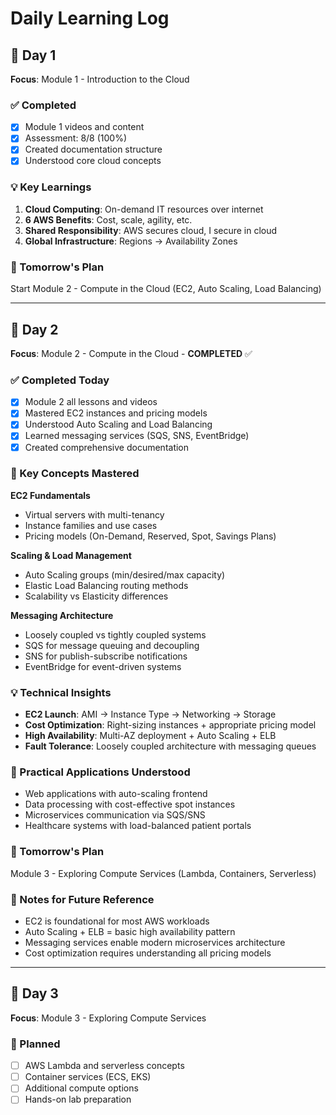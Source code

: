 # Daily Learning Log

## 📅 Day 1 

**Focus**: Module 1 - Introduction to the Cloud

### ✅ Completed
- [x] Module 1 videos and content
- [x] Assessment: 8/8 (100%)
- [x] Created documentation structure
- [x] Understood core cloud concepts

### 💡 Key Learnings
1. **Cloud Computing**: On-demand IT resources over internet
2. **6 AWS Benefits**: Cost, scale, agility, etc.
3. **Shared Responsibility**: AWS secures cloud, I secure in cloud
4. **Global Infrastructure**: Regions → Availability Zones

### 🎯 Tomorrow's Plan
Start Module 2 - Compute in the Cloud (EC2, Auto Scaling, Load Balancing)

---

## 📅 Day 2 

**Focus**: Module 2 - Compute in the Cloud - **COMPLETED** ✅

### ✅ Completed Today
- [x] Module 2 all lessons and videos
- [x] Mastered EC2 instances and pricing models
- [x] Understood Auto Scaling and Load Balancing
- [x] Learned messaging services (SQS, SNS, EventBridge)
- [x] Created comprehensive documentation

### 🎯 Key Concepts Mastered
**EC2 Fundamentals**
- Virtual servers with multi-tenancy
- Instance families and use cases
- Pricing models (On-Demand, Reserved, Spot, Savings Plans)

**Scaling & Load Management**
- Auto Scaling groups (min/desired/max capacity)
- Elastic Load Balancing routing methods
- Scalability vs Elasticity differences

**Messaging Architecture**
- Loosely coupled vs tightly coupled systems
- SQS for message queuing and decoupling
- SNS for publish-subscribe notifications
- EventBridge for event-driven systems

### 💡 Technical Insights
- **EC2 Launch**: AMI → Instance Type → Networking → Storage
- **Cost Optimization**: Right-sizing instances + appropriate pricing model
- **High Availability**: Multi-AZ deployment + Auto Scaling + ELB
- **Fault Tolerance**: Loosely coupled architecture with messaging queues

### 🚀 Practical Applications Understood
- Web applications with auto-scaling frontend
- Data processing with cost-effective spot instances
- Microservices communication via SQS/SNS
- Healthcare systems with load-balanced patient portals

### 🎯 Tomorrow's Plan
Module 3 - Exploring Compute Services (Lambda, Containers, Serverless)

### 📝 Notes for Future Reference
- EC2 is foundational for most AWS workloads
- Auto Scaling + ELB = basic high availability pattern
- Messaging services enable modern microservices architecture
- Cost optimization requires understanding all pricing models

---

## 📅 Day 3 

**Focus**: Module 3 - Exploring Compute Services

### 🔄 Planned
- [ ] AWS Lambda and serverless concepts
- [ ] Container services (ECS, EKS)
- [ ] Additional compute options
- [ ] Hands-on lab preparation